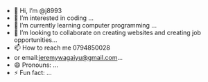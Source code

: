 - 👋 Hi, I’m @j8993
- 👀 I’m interested in coding ...
- 🌱 I’m currently learning computer programming ...
- 💞️ I’m looking to collaborate on creating websites and creating job opportunities...
- 📫 How to reach me 0794850028
- or email:jeremywagaiyu@gmail.com...
- 😄 Pronouns: ...
- ⚡ Fun fact: ...

<!---
j8993/j8993 is a ✨ special ✨ repository because its `README.md` (this file) appears on your GitHub profile.
You can click the Preview link to take a look at your changes.
--->
